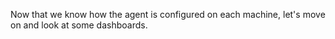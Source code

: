 Now that we know how the agent is configured on each machine, let's move on and look at some dashboards.

